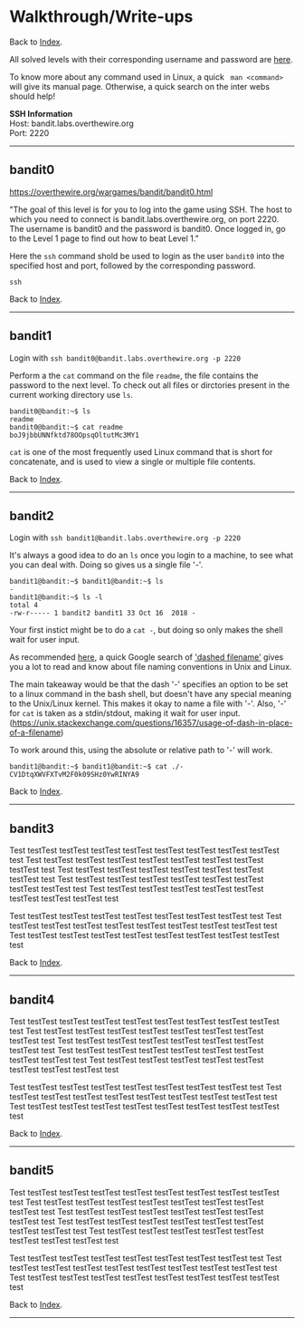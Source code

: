 # Walkthrough/Write-ups

Back to [Index](./README.md##Index).

All solved levels with their corresponding username and password are [here](./pwds.csv).

To know more about any command used in Linux, a quick ```  man <command> ``` will give its manual page. Otherwise, a quick search on the inter webs should help!


**SSH Information**     
Host: bandit.labs.overthewire.org   
Port: 2220


----------------------------------------------
## bandit0
https://overthewire.org/wargames/bandit/bandit0.html

"The goal of this level is for you to log into the game using SSH. The host to which you need to connect is bandit.labs.overthewire.org, on port 2220. The username is bandit0 and the password is bandit0. Once logged in, go to the Level 1 page to find out how to beat Level 1."

Here the ``` ssh ``` command shold be used to login as the user ``` bandit0 ``` into the specified host and port, followed by the corresponding password.

```
ssh 
```

Back to [Index](./README.md##Index).

----------------------------------------------

## bandit1

Login with ``` ssh bandit0@bandit.labs.overthewire.org -p 2220 ```

Perform a the ``` cat ``` command on the file ``` readme ```, the file contains the password to the next level. To check out all files or dirctories present in the current working directory use ``` ls ```. 

```
bandit0@bandit:~$ ls
readme
bandit0@bandit:~$ cat readme
boJ9jbbUNNfktd78OOpsqOltutMc3MY1
```

```cat``` is one of the most frequently used Linux command that is short for concatenate, and is used to view a single or multiple file contents.

Back to [Index](./README.md##Index).

----------------------------------------------
## bandit2

Login with ``` ssh bandit1@bandit.labs.overthewire.org -p 2220 ```

It's always a good idea to do an ```ls``` once you login to a machine, to see what you can deal with. Doing so gives us a single file '-'.
```
bandit1@bandit:~$ bandit1@bandit:~$ ls
-
bandit1@bandit:~$ ls -l
total 4
-rw-r----- 1 bandit2 bandit1 33 Oct 16  2018 -
```
Your first instict might be to do a ```cat -```, but doing so only makes the shell wait for user input.

As recommended [here](https://overthewire.org/wargames/bandit/bandit2.html), a quick Google search of ['dashed filename'](https://www.google.com/search?q=dashed+filename) gives you a lot to read and know about file naming conventions in Unix and Linux.

The main takeaway would be that the dash '-' specifies an option to be set to a linux command in the bash shell, but doesn't have any special meaning to the Unix/Linux kernel. This makes it okay to name a file with '-'. Also, '-' for ``` cat ``` is taken as a stdin/stdout, making it wait for user input. (https://unix.stackexchange.com/questions/16357/usage-of-dash-in-place-of-a-filename)

To work around this, using the absolute or relative path to '-' will work.
```
bandit1@bandit:~$ bandit1@bandit:~$ cat ./-
CV1DtqXWVFXTvM2F0k09SHz0YwRINYA9
```

Back to [Index](./README.md##Index).

----------------------------------------------

## bandit3

Test testTest testTest testTest testTest testTest testTest testTest testTest test
Test testTest testTest testTest testTest testTest testTest testTest testTest test
Test testTest testTest testTest testTest testTest testTest testTest test
Test testTest testTest testTest testTest testTest testTest testTest testTest test
Test testTest testTest testTest testTest testTest testTest testTest testTest test

Test testTest testTest testTest testTest testTest testTest testTest test
Test testTest testTest testTest testTest testTest testTest testTest testTest test
Test testTest testTest testTest testTest testTest testTest testTest testTest test

Back to [Index](./README.md##Index).

----------------------------------------------

## bandit4

Test testTest testTest testTest testTest testTest testTest testTest testTest test
Test testTest testTest testTest testTest testTest testTest testTest testTest test
Test testTest testTest testTest testTest testTest testTest testTest test
Test testTest testTest testTest testTest testTest testTest testTest testTest test
Test testTest testTest testTest testTest testTest testTest testTest testTest test

Test testTest testTest testTest testTest testTest testTest testTest test
Test testTest testTest testTest testTest testTest testTest testTest testTest test
Test testTest testTest testTest testTest testTest testTest testTest testTest test

Back to [Index](./README.md##Index).

----------------------------------------------

## bandit5
Test testTest testTest testTest testTest testTest testTest testTest testTest test
Test testTest testTest testTest testTest testTest testTest testTest testTest test
Test testTest testTest testTest testTest testTest testTest testTest test
Test testTest testTest testTest testTest testTest testTest testTest testTest test
Test testTest testTest testTest testTest testTest testTest testTest testTest test

Test testTest testTest testTest testTest testTest testTest testTest test
Test testTest testTest testTest testTest testTest testTest testTest testTest test
Test testTest testTest testTest testTest testTest testTest testTest testTest test

Back to [Index](./README.md##Index).

----------------------------------------------

